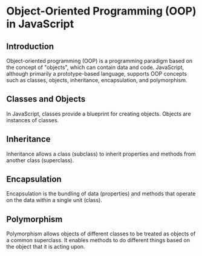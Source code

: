 # Object-Oriented Programming (OOP) in JavaScript

## Introduction
Object-oriented programming (OOP) is a programming paradigm based on the concept of "objects", which can contain data and code. JavaScript, although primarily a prototype-based language, supports OOP concepts such as classes, objects, inheritance, encapsulation, and polymorphism.

## Classes and Objects
In JavaScript, classes provide a blueprint for creating objects. Objects are instances of classes.

## Inheritance
Inheritance allows a class (subclass) to inherit properties and methods from another class (superclass).

## Encapsulation
Encapsulation is the bundling of data (properties) and methods that operate on the data within a single unit (class).

## Polymorphism
Polymorphism allows objects of different classes to be treated as objects of a common superclass. It enables methods to do different things based on the object that it is acting upon.

